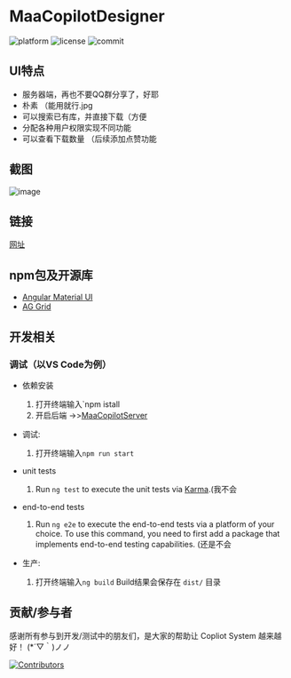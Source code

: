 # MaaCopilotDesigner

![platform](https://img.shields.io/badge/platform-Angular-blueviolet) ![license](https://img.shields.io/github/license/MaaAssistantArknights/MeoAsstElectronUI) ![commit](https://img.shields.io/github/commit-activity/m/MaaAssistantArknights/MaaCopilotDesigner?color=%23ff69b4)

## UI特点

* 服务器端，再也不要QQ群分享了，好耶
* 朴素 （能用就行.jpg
* 可以搜索已有库，并直接下载（方便
* 分配各种用户权限实现不同功能
* 可以查看下载数量 （后续添加点赞功能

## 截图
![image](https://user-images.githubusercontent.com/33809511/173706025-05f4b68d-2cd7-4f36-9f9b-9fb4665ecaf4.png)


## 链接

[网址](https://www.prts.plus/maacopilotdesigner)


## npm包及开源库

* [Angular Material UI](https://material.angular.io/)
* [AG Grid](https://www.ag-grid.com/)

## 开发相关

### 调试（以VS Code为例）

* 依赖安装
  1. 打开终端输入`npm istall
  2. 开启后端 ->>[MaaCopilotServer](https://github.com/MaaAssistantArknights/MaaCopilotServer)

* 调试:
  1. 打开终端输入`npm run start` 

* unit tests

  1. Run `ng test` to execute the unit tests via [Karma](https://karma-runner.github.io).(我不会

* end-to-end tests

  1. Run `ng e2e` to execute the end-to-end tests via a platform of your choice. To use this command, you need to first add a package that implements end-to-end testing capabilities. (还是不会


* 生产:
  1. 打开终端输入`ng build` Build结果会保存在 `dist/` 目录


## 贡献/参与者

感谢所有参与到开发/测试中的朋友们，是大家的帮助让 Copliot System 越来越好！ (*´▽｀)ノノ 

[![Contributors](https://contributors-img.web.app/image?repo=MaaAssistantArknights/MaaCopilotDesigner)](https://github.com/MaaAssistantArknights/MaaCopilotDesigner/graphs/contributors)

